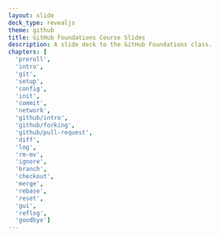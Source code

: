 ```yaml
---
layout: slide
deck_type: revealjs
theme: github
title: GitHub Foundations Course Slides
description: A slide deck to the GitHub Foundations class.
chapters: [
  'preroll',
  'intro',
  'git',
  'setup',
  'config',
  'init',
  'commit',
  'network',
  'github/intro',
  'github/forking',
  'github/pull-request',
  'diff',
  'log',
  'rm-mv',
  'ignore',
  'branch',
  'checkout',
  'merge',
  'rebase',
  'reset',
  'gui',
  'reflog',
  'goodbye']
---
```

